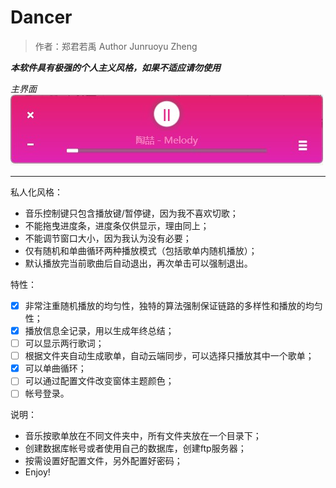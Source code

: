 # Dancer
>作者：郑君若禹
>Author Junruoyu Zheng

***本软件具有极强的个人主义风格，如果不适应请勿使用***

*主界面*
![](./ReadMeFigures/main_window.jpg)

---
私人化风格：
- 音乐控制键只包含播放键/暂停键，因为我不喜欢切歌；
- 不能拖曳进度条，进度条仅供显示，理由同上；
- 不能调节窗口大小，因为我认为没有必要；
- 仅有随机和单曲循环两种播放模式（包括歌单内随机播放）；
- 默认播放完当前歌曲后自动退出，再次单击可以强制退出。

特性：
- [x] 非常注重随机播放的均匀性，独特的算法强制保证链路的多样性和播放的均匀性；
- [x] 播放信息全记录，用以生成年终总结；
- [ ] 可以显示两行歌词；
- [ ] 根据文件夹自动生成歌单，自动云端同步，可以选择只播放其中一个歌单；
- [x] 可以单曲循环；
- [ ] 可以通过配置文件改变窗体主题颜色；
- [ ] 帐号登录。

说明：
- 音乐按歌单放在不同文件夹中，所有文件夹放在一个目录下；
- 创建数据库帐号或者使用自己的数据库，创建ftp服务器；
- 按需设置好配置文件，另外配置好密码；
- Enjoy!
